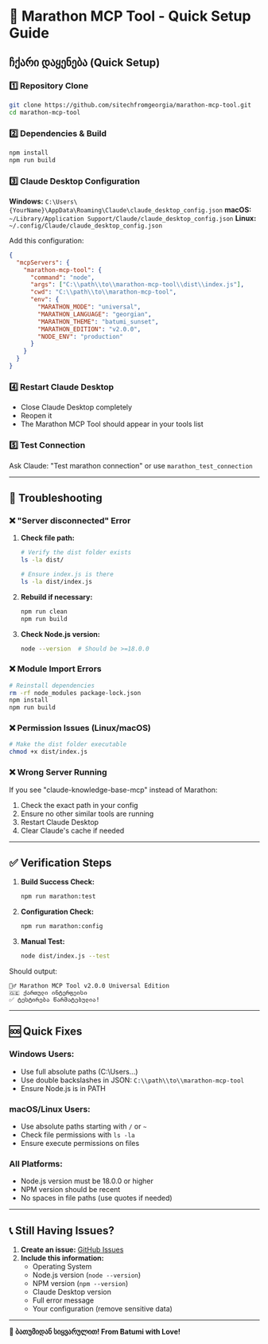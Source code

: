 # 🚀 Marathon MCP Tool - Quick Setup Guide

## ჩქარი დაყენება (Quick Setup)

### 1️⃣ Repository Clone

```bash
git clone https://github.com/sitechfromgeorgia/marathon-mcp-tool.git
cd marathon-mcp-tool
```

### 2️⃣ Dependencies & Build

```bash
npm install
npm run build
```

### 3️⃣ Claude Desktop Configuration

**Windows:** `C:\Users\{YourName}\AppData\Roaming\Claude\claude_desktop_config.json`
**macOS:** `~/Library/Application Support/Claude/claude_desktop_config.json`
**Linux:** `~/.config/Claude/claude_desktop_config.json`

Add this configuration:

```json
{
  "mcpServers": {
    "marathon-mcp-tool": {
      "command": "node",
      "args": ["C:\\path\\to\\marathon-mcp-tool\\dist\\index.js"],
      "cwd": "C:\\path\\to\\marathon-mcp-tool",
      "env": {
        "MARATHON_MODE": "universal",
        "MARATHON_LANGUAGE": "georgian",
        "MARATHON_THEME": "batumi_sunset",
        "MARATHON_EDITION": "v2.0.0",
        "NODE_ENV": "production"
      }
    }
  }
}
```

### 4️⃣ Restart Claude Desktop

- Close Claude Desktop completely
- Reopen it
- The Marathon MCP Tool should appear in your tools list

### 5️⃣ Test Connection

Ask Claude: "Test marathon connection" or use `marathon_test_connection`

---

## 🔧 Troubleshooting

### ❌ "Server disconnected" Error

1. **Check file path:**
   ```bash
   # Verify the dist folder exists
   ls -la dist/
   
   # Ensure index.js is there
   ls -la dist/index.js
   ```

2. **Rebuild if necessary:**
   ```bash
   npm run clean
   npm run build
   ```

3. **Check Node.js version:**
   ```bash
   node --version  # Should be >=18.0.0
   ```

### ❌ Module Import Errors

```bash
# Reinstall dependencies
rm -rf node_modules package-lock.json
npm install
npm run build
```

### ❌ Permission Issues (Linux/macOS)

```bash
# Make the dist folder executable
chmod +x dist/index.js
```

### ❌ Wrong Server Running

If you see "claude-knowledge-base-mcp" instead of Marathon:

1. Check the exact path in your config
2. Ensure no other similar tools are running
3. Restart Claude Desktop
4. Clear Claude's cache if needed

---

## ✅ Verification Steps

1. **Build Success Check:**
   ```bash
   npm run marathon:test
   ```

2. **Configuration Check:**
   ```bash
   npm run marathon:config
   ```

3. **Manual Test:**
   ```bash
   node dist/index.js --test
   ```

Should output:
```
🏃‍♂️ Marathon MCP Tool v2.0.0 Universal Edition
🇬🇪 ქართული ინტერფეისი
✅ ტესტირება წარმატებულია!
```

---

## 🆘 Quick Fixes

### Windows Users:
- Use full absolute paths (C:\Users\...)
- Use double backslashes in JSON: `C:\\path\\to\\marathon-mcp-tool`
- Ensure Node.js is in PATH

### macOS/Linux Users:
- Use absolute paths starting with `/` or `~`
- Check file permissions with `ls -la`
- Ensure execute permissions on files

### All Platforms:
- Node.js version must be 18.0.0 or higher
- NPM version should be recent
- No spaces in file paths (use quotes if needed)

---

## 📞 Still Having Issues?

1. **Create an issue:** [GitHub Issues](https://github.com/sitechfromgeorgia/marathon-mcp-tool/issues)
2. **Include this information:**
   - Operating System
   - Node.js version (`node --version`)
   - NPM version (`npm --version`)
   - Claude Desktop version
   - Full error message
   - Your configuration (remove sensitive data)

---

**🌊 ბათუმიდან სიყვარულით! From Batumi with Love!**
